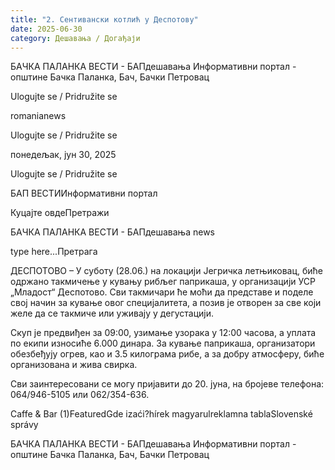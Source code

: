 ```yaml
---
title: "2. Сентивански котлић у Деспотову"
date: 2025-06-30
category: Дешавања / Догађаји
---
```


БАЧКА ПАЛАНКА ВЕСТИ - БАПдешавања Информативни портал - општине Бачка Паланка, Бач, Бачки Петровац

Ulogujte se / Pridružite se

romanianews

Ulogujte se / Pridružite se

понедељак, јун 30, 2025

Ulogujte se / Pridružite se

БАП ВЕСТИИнформативни портал

Куцајте овдеПретражи

БАЧКА ПАЛАНКА ВЕСТИ - БАПдешавања news

type here...Претрага

ДЕСПОТОВО – У суботу (28.06.) на локацији Јегричка летњиковац, биће одржано такмичење у кувању рибљег паприкаша, у организацији УСР „Младост“ Деспотово. Сви такмичари ће моћи да представе и поделе свој начин за кување овог специјалитета, а позив је отворен за све који желе да се такмиче или уживају у дегустацији.

Скуп је предвиђен за 09:00, узимање узорака у 12:00 часова, а уплата по екипи износиће 6.000 динара.
За кување паприкаша, организатори обезбеђују огрев, као и 3.5 килограма рибе, а за добру атмосферу, биће организована и жива свирка.


Сви заинтересовани се могу пријавити до 20. јуна, на бројеве телефона: 064/946-5105 или 062/354-636.

Caffe & Bar (1)FeaturedGde izaći?hírek magyarulreklamna tablaSlovenské správy

БАЧКА ПАЛАНКА ВЕСТИ - БАПдешавања Информативни портал - општине Бачка Паланка, Бач, Бачки Петровац
